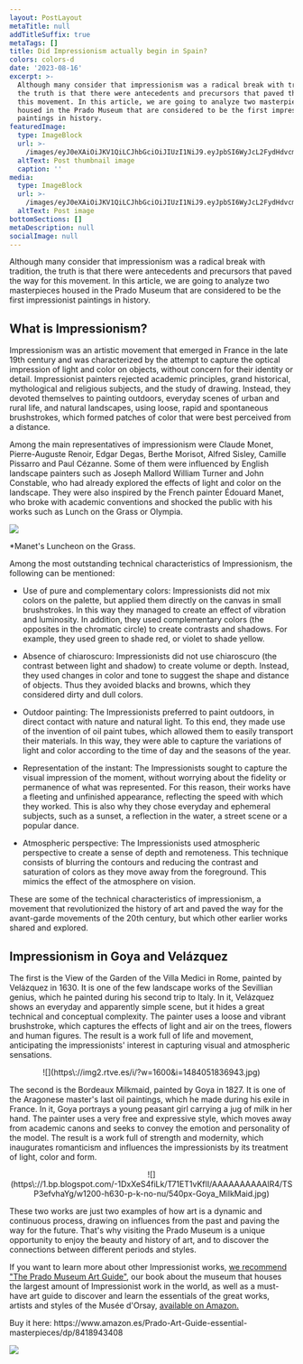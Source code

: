 ```yaml
---
layout: PostLayout
metaTitle: null
addTitleSuffix: true
metaTags: []
title: Did Impressionism actually begin in Spain?
colors: colors-d
date: '2023-08-16'
excerpt: >-
  Although many consider that impressionism was a radical break with tradition,
  the truth is that there were antecedents and precursors that paved the way for
  this movement. In this article, we are going to analyze two masterpieces
  housed in the Prado Museum that are considered to be the first impressionist
  paintings in history.
featuredImage:
  type: ImageBlock
  url: >-
    /images/eyJ0eXAiOiJKV1QiLCJhbGciOiJIUzI1NiJ9.eyJpbSI6WyJcL2FydHdvcmtcL2ltYWdlRmlsZVwvNjFmN2VhNDRhNWI2My5qcGciLCJyZXNpemVDcm9wLDYwMCwzMDAsQ1JPUF9CQUxBTkNFIl19.ci8_GvjrGfjQfdwGCATkrdbCfIYQd0l7Lin1ad2Stm0.jpg
  altText: Post thumbnail image
  caption: ''
media:
  type: ImageBlock
  url: >-
    /images/eyJ0eXAiOiJKV1QiLCJhbGciOiJIUzI1NiJ9.eyJpbSI6WyJcL2FydHdvcmtcL2ltYWdlRmlsZVwvNjFmN2VhNDRhNWI2My5qcGciLCJyZXNpemVDcm9wLDYwMCwzMDAsQ1JPUF9CQUxBTkNFIl19.ci8_GvjrGfjQfdwGCATkrdbCfIYQd0l7Lin1ad2Stm0.jpg
  altText: Post image
bottomSections: []
metaDescription: null
socialImage: null
---
```

Although many consider that impressionism was a radical break with tradition, the truth is that there were antecedents and precursors that paved the way for this movement. In this article, we are going to analyze two masterpieces housed in the Prado Museum that are considered to be the first impressionist paintings in history.

## What is Impressionism?

Impressionism was an artistic movement that emerged in France in the late 19th century and was characterized by the attempt to capture the optical impression of light and color on objects, without concern for their identity or detail. Impressionist painters rejected academic principles, grand historical, mythological and religious subjects, and the study of drawing. Instead, they devoted themselves to painting outdoors, everyday scenes of urban and rural life, and natural landscapes, using loose, rapid and spontaneous brushstrokes, which formed patches of color that were best perceived from a distance.

Among the main representatives of impressionism were Claude Monet, Pierre-Auguste Renoir, Edgar Degas, Berthe Morisot, Alfred Sisley, Camille Pissarro and Paul Cézanne. Some of them were influenced by English landscape painters such as Joseph Mallord William Turner and John Constable, who had already explored the effects of light and color on the landscape. They were also inspired by the French painter Édouard Manet, who broke with academic conventions and shocked the public with his works such as Lunch on the Grass or Olympia.

![](https://upload.wikimedia.org/wikipedia/commons/thumb/9/90/Edouard_Manet_-_Luncheon_on_the_Grass_-_Google_Art_Project.jpg/1280px-Edouard_Manet_-_Luncheon_on_the_Grass_-_Google_Art_Project.jpg)

*Manet's Luncheon on the Grass.

Among the most outstanding technical characteristics of Impressionism, the following can be mentioned:

*   Use of pure and complementary colors: Impressionists did not mix colors on the palette, but applied them directly on the canvas in small brushstrokes. In this way they managed to create an effect of vibration and luminosity. In addition, they used complementary colors (the opposites in the chromatic circle) to create contrasts and shadows. For example, they used green to shade red, or violet to shade yellow.

*   Absence of chiaroscuro: Impressionists did not use chiaroscuro (the contrast between light and shadow) to create volume or depth. Instead, they used changes in color and tone to suggest the shape and distance of objects. Thus they avoided blacks and browns, which they considered dirty and dull colors.

*   Outdoor painting: The Impressionists preferred to paint outdoors, in direct contact with nature and natural light. To this end, they made use of the invention of oil paint tubes, which allowed them to easily transport their materials. In this way, they were able to capture the variations of light and color according to the time of day and the seasons of the year.

*   Representation of the instant: The Impressionists sought to capture the visual impression of the moment, without worrying about the fidelity or permanence of what was represented. For this reason, their works have a fleeting and unfinished appearance, reflecting the speed with which they worked. This is also why they chose everyday and ephemeral subjects, such as a sunset, a reflection in the water, a street scene or a popular dance.

*   Atmospheric perspective: The Impressionists used atmospheric perspective to create a sense of depth and remoteness. This technique consists of blurring the contours and reducing the contrast and saturation of colors as they move away from the foreground. This mimics the effect of the atmosphere on vision.

These are some of the technical characteristics of impressionism, a movement that revolutionized the history of art and paved the way for the avant-garde movements of the 20th century, but which other earlier works shared and explored.

## Impressionism in Goya and Velázquez

The first is the View of the Garden of the Villa Medici in Rome, painted by Velázquez in 1630. It is one of the few landscape works of the Sevillian genius, which he painted during his second trip to Italy. In it, Velázquez shows an everyday and apparently simple scene, but it hides a great technical and conceptual complexity. The painter uses a loose and vibrant brushstroke, which captures the effects of light and air on the trees, flowers and human figures. The result is a work full of life and movement, anticipating the impressionists' interest in capturing visual and atmospheric sensations.

<center> ![](https\://img2.rtve.es/i/?w=1600&i=1484051836943.jpg)</center>

The second is the Bordeaux Milkmaid, painted by Goya in 1827. It is one of the Aragonese master's last oil paintings, which he made during his exile in France. In it, Goya portrays a young peasant girl carrying a jug of milk in her hand. The painter uses a very free and expressive style, which moves away from academic canons and seeks to convey the emotion and personality of the model. The result is a work full of strength and modernity, which inaugurates romanticism and influences the impressionists by its treatment of light, color and form.

<center>![](https\://1.bp.blogspot.com/-1DxXeS4fiLk/T71ET1vKflI/AAAAAAAAAAlR4/TSP3efvhaYg/w1200-h630-p-k-no-nu/540px-Goya_MilkMaid.jpg)</center>

These two works are just two examples of how art is a dynamic and continuous process, drawing on influences from the past and paving the way for the future. That's why visiting the Prado Museum is a unique opportunity to enjoy the beauty and history of art, and to discover the connections between different periods and styles.

If you want to learn more about other Impressionist works, [we recommend "The Prado Museum Art Guide"](https://www.amazon.es/dp/8418943483/), our book about the museum that houses the largest amount of Impressionist work in the world, as well as a must-have art guide to discover and learn the essentials of the great works, artists and styles of the Musée d'Orsay, [available on Amazon.](https://www.amazon.es/Museo-Orsay-Gu%C3%ADa-arte-esenciales/dp/8418943483/)

Buy it here: https\://www\.amazon.es/Prado-Art-Guide-essential-masterpieces/dp/8418943408



![](/images/1659095223.png)
